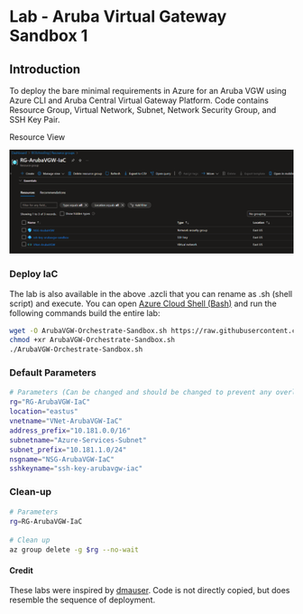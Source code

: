 # Lab - Aruba Virtual Gateway Sandbox 1

## Introduction

To deploy the bare minimal requirements in Azure for an Aruba VGW using Azure CLI and Aruba Central Virtual Gateway Platform. Code contains Resource Group, Virtual Network, Subnet, Network Security Group, and SSH Key Pair.

Resource View

![resource view](./Media/arubavgw-orchestrate-sandbox-example-1.png)

### Deploy IaC

The lab is also available in the above .azcli that you can rename as .sh (shell script) and execute. You can open [Azure Cloud Shell (Bash)](https://shell.azure.com) and run the following commands build the entire lab:

```bash
wget -O ArubaVGW-Orchestrate-Sandbox.sh https://raw.githubusercontent.com/CyberOps-Ninja/Azure-IaC/main/Project-Azure-CLI/ArubaVGW-Sandbox-1/ArubaVGW-Orchestrate-Sandbox.azcli
chmod +xr ArubaVGW-Orchestrate-Sandbox.sh
./ArubaVGW-Orchestrate-Sandbox.sh
```

### Default Parameters

```bash
# Parameters (Can be changed and should be changed to prevent any overlay in your environment)
rg="RG-ArubaVGW-IaC"
location="eastus"
vnetname="VNet-ArubaVGW-IaC"
address_prefix="10.181.0.0/16"
subnetname="Azure-Services-Subnet"
subnet_prefix="10.181.1.0/24"
nsgname="NSG-ArubaVGW-IaC"
sshkeyname="ssh-key-arubavgw-iac"
```

### Clean-up

```bash
# Parameters 
rg=RG-ArubaVGW-IaC

# Clean up
az group delete -g $rg --no-wait 
```

#### Credit

These labs were inspired by [dmauser](https://github.com/dmauser). Code is not directly copied, but does resemble the sequence of deployment.

